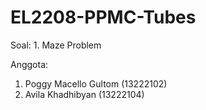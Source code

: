 # EL2208-PPMC-Tubes

Soal: 1. Maze Problem

Anggota:
1. Poggy Macello Gultom (13222102)
2. Avila Khadhibyan (13222104)
